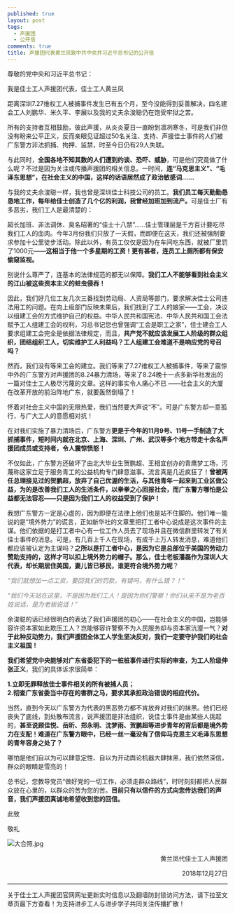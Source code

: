 ```yaml
---
published: true
layout: post
tags: 
  - 声援团
  - 公开信
comments: true
title: 声援团代表黄兰凤致中共中央并习近平总书记的公开信
---
```


<p>尊敬的党中央和习近平总书记：</p>
<p>我是佳士工人声援团代表，佳士工人黄兰凤</p>
<p>距离深圳7.27维权工人被捕事件发生已有五个月，至今没能得到妥善解决，四名建会工人刘鹏华、米久平、李展以及我的丈夫余浚聪仍在饱受牢狱之苦。</p>
<p>所有的支持者互相鼓励，彼此声援，从炎炎夏日一直盼到凛冽寒冬，可是我们非但没有盼来公平正义，反而亲眼见证超过50名关注、支持、声援佳士事件的人们被广东警方非法抓捕、拘押、监禁，时至今日仍有29人失联。</p>
<p>与此同时，<strong>全国各地不知其数的人们遭到约谈、恐吓、威胁</strong>，可是他们究竟做了什么呢？不过是因为关注或传播声援团的相关信息。一时间，<strong>连“马克思主义”、“毛泽东思想”，在社会主义的中国，这样的话语居然成了政治敏感词……</strong></p>
<p>与我的丈夫余浚聪一样，我也曾是深圳佳士科技公司的员工。<strong>我们员工每天勤勤恳恳地工作，每年给佳士创造了几个亿的利润，我曾经加班加到流产。</strong>可是佳士厂有多恶劣，我们工人是最清楚的：</p>
<p>超长加班、非法调休、臭名昭著的“佳士十八禁”……佳士管理层是千方百计要吃尽我们工人的血肉。今年3月份我们只放了一天假，而即便在这天，我们还被强制要求参加十公里徒步活动。除此以外，有员工仅仅是因为在车间吃东西，就被厂里罚了1000元——<strong>这相当于他一个多星期的工资！更有甚者，连员工上厕所都有保安偷窥监视。</strong></p>
<p>别说什么尊严了，连基本的法律规范的都无以保障。<strong>我们工人不能够看到社会主义的江山被这些资本主义的蛀虫侵吞！</strong></p>
<p>因此，我们好几位工友几次三番找到劳动局、人资局等部门，要求解决佳士公司违法用工的问题。在向上级部门反映未果后，我们找到了工人的娘家——工会，决议以组建工会的方式维护自己的权益。中华人民共和国宪法、中华人民共和国工会法赋予工人组建工会的权利，习总书记您也曾强调“工会是职工之家”，佳士建会工人要求组建工会完全是依据法律规定，而且，<strong>共产党不就应该发展工人阶级的群众组织，团结组织工人，切实维护工人利益吗？工人组建工会难道不是响应党的号召吗？</strong></p>
<p>然而，我们没有等来工会的建立。我们等来了7.27维权工人被捕事件，等来了震惊中外的广东警方对声援团的8.24暴力清场，等来了8.24晚十一点多新华社发出的一篇对佳士工人极尽污蔑的文章。这样的事实令人痛心不已 ——社会主义的大厦在改革开放的前沿阵地广东，就要轰然倒塌了！</p>
<p>怀着对社会主义中国的无限热爱，我们当然要大声说“不”。可是广东警方却一意孤行，与广大工人的意愿相对抗！</p>
<p>在对我们实施了暴力清场后，广东警方<strong>更是于今年的11月9号、11号一手制造了大抓捕事件，短时间内就在北京、上海、深圳、广州、武汉等多个地方带走十余名声援团成员或支持者，令人震惊愤怒！</strong></p>
<p>不仅如此，广东警方还破坏了由北大毕业生贺鹏超、王相宜创办的青鹰梦工场，污蔑称这家立足于服务青工的公益机构专门肆意滋事。流言真是几近疯狂了！<strong>曾被两任总理接见过的贺鹏超，放弃了自己优渥的生活，与其他青年一起来到工业区做公益，为的是改善我们工人的生活条件，以拳拳之心回报社会，而广东警方哪怕是公益都无法容忍——只是因为我们工人的权益受到了保护！</strong></p>
<p>我想广东警方一定是心虚的，因为即便在法律上他们也是站不住脚的。他们唯一能说的是“境外势力”的谎言，正如新华社的文章里把打工者中心说成是这次事件的主谋。他们依据的是打工者中心有一位工作人员去了现场并且在微信群里转发了有关佳士事件的消息。可是，有几百上千人在现场，有成千上万人转发消息，难道他们都应该被认定为主谋吗？<strong>之所以是打工者中心，是因为它是总部位于美国的劳动力赞助支持的，这样才可以扣上境外势力的帽子。那么，佳士老板潘磊作为深圳人大代表，却长期居住美国，妻儿皆已移民，谁更符合境外势力呢</strong>？</p>
<p><span style="color:#808080;"><em>“我们就想加一点工资，要回我们的罚款，有错吗，有什么错？！”</em></span></p>
<p><span style="color:#808080;"><em>“我们今天站在这里，不是因为我们工人！是因为你们警察！你们从来不是为老百姓说话，是为老板说话！”</em></span></p>
<p>余浚聪的话已经很明白的表达了我们声援团的初心——在社会主义的中国，岂能够容许资本家如此欺压工人？岂能够容许警察不为人民服务却与资本家沆瀣一气？<strong>对于此种反动势力，我们声援团全体工人学生坚决反对，我们一定要守护我们的社会主义祖国！</strong></p>
<p><strong>我们希望党中央能够对广东省委犯下的一桩桩事件进行实际的审查，为工人阶级伸张正义</strong>，我们的具体诉求很简单：</p>
<p><strong>1.立即无罪释放佳士事件相关的所有被捕人员；</strong><br />
<strong>2.彻查广东省委当中存在的害群之马，要求其承担政治错误的相应代价。</strong></p>
<p>当然，直到今天以广东警方为代表的黑恶势力都不肯放弃对我们的抹黑。他们已经丧失了底线，到处散布流言，说声援团是非法组织，说佳士事件是由某些人挑起的，<strong>甚至说顾佳悦、岳昕、郑永明、沈梦雨、贺鹏超等进步青年的背后都是境外势力在支配！难道在广东警方眼中，已经一丝一毫没有了信仰马克思主义毛泽东思想的青年容身之处了？</strong></p>
<p>哪怕是他们自以为可以肆意定性、自以为开动舆论机器大肆抹黑，我们依然深信，群众的眼睛是雪亮的！</p>
<p>总书记，您教导党员“做好党的一切工作，必须走群众路线”，时时刻刻都把人民群众放在心里的，以群众的苦为您的苦。<strong>目前只有以信件的方式向您传达我们的声音，我们声援团真诚地希望收到您的回信。</strong></p>
<p style="text-align:left;">此致</p>
<p style="text-align:left;">敬礼</p>
<p style="text-align:left;"><img class="alignnone size-full wp-image-16" src="https://fightingdaodi.files.wordpress.com/2018/12/大合照.jpg?w=1100" alt="大合照.jpg"   /></p>
<p style="text-align:right;">黄兰凤代佳士工人声援团</p>
<p style="text-align:right;">2018年12月27日</p>

---
关于佳士工人声援团官网网址更新实时信息以及翻墙防封锁访问方法，请下拉至文章页最下方查看！为支持进步工人与进步学子共同关注传播扩散！

